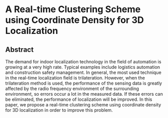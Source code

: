 # A Real-time Clustering Scheme using Coordinate Density for 3D Localization

## Abstract

The demand for indoor localization technology in the field of automation is growing at a very high rate. Typical examples include logistics automation and construction safety management. In general, the most used technique in the real-time localization field is trilateration. However, when the trilateration method is used, the performance of the sensing data is greatly affected by the radio frequency environment of the surrounding environment, so errors occur a lot in the measured data. If these errors can be eliminated, the performance of localization will be improved. In this paper, we propose a real-time clustering scheme using coordinate density for 3D localization in order to improve this problem.
